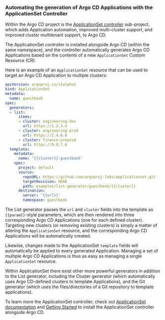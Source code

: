 ### Automating the generation of Argo CD Applications with the ApplicationSet Controller

Within the Argo CD project is the [ApplicationSet controller](https://github.com/argoproj-labs/applicationset) sub-project, which adds Application automation, improved multi-cluster support, and improved cluster multitenant support, to Argo CD.

The ApplicationSet controller is installed alongside Argo CD (within the same namespace), and the controller automatically generates Argo CD Applications based on the contents of a new `ApplicationSet` Custom Resource (CR).

Here is an example of an `ApplicationSet` resource that can be used to target an Argo CD Application to multiple clusters:
```yaml
apiVersion: argoproj.io/v1alpha1
kind: ApplicationSet
metadata:
  name: guestbook
spec:
  generators:
  - list:
      items:
      - cluster: engineering-dev
        url: https://1.2.3.4
      - cluster: engineering-prod
        url: https://2.4.6.8
      - cluster: finance-preprod
        url: https://9.8.7.6
  template:
    metadata:
      name: '{{cluster}}-guestbook'
    spec:
      project: default
      source:
        repoURL: https://github.com/argoproj-labs/applicationset.git
        targetRevision: HEAD
        path: examples/list-generator/guestbook/{{cluster}}
      destination:
        server: '{{url}}'
        namespace: guestbook
```

The List generator passes the `url` and `cluster` fields into the template as `{{param}}`-style parameters, which are then rendered into three corresponding Argo CD Applications (one for each defined cluster). Targeting new clusters (or removing existing clusters) is simply a matter of altering the `ApplicationSet` resource, and the corresponding Argo CD Applications will be automatically created.

Likewise, changes made to the ApplicationSet `template` fields will automatically be applied to every generated Application. Managing a set of multiple Argo CD Applications is thus as easy as managing a single `ApplicationSet` resource.

Within ApplicationSet there exist other more powerful generators in addition to the List generator, including the Cluster generator (which automatically uses Argo CD-defined clusters to template Applications), and the Git generator (which uses the files/directories of a Git repository to template applications).

To learn more the ApplicationSet controller, check out [ApplicationSet documentation](https://argocd-applicationset.readthedocs.io/en/stable/) and [Getting Started](https://argocd-applicationset.readthedocs.io/en/stable/Geting-Started/) to install the ApplicationSet controller alongside Argo CD.
